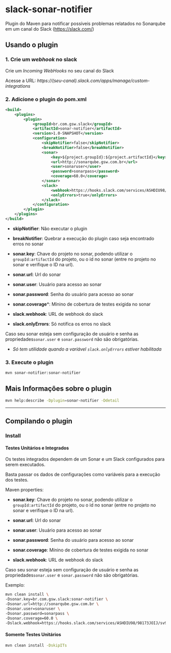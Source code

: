 # slack-sonar-notifier #

Plugin do Maven para notificar possíveis problemas relatados no Sonarqube em um canal do Slack (https://slack.com/)

## Usando o plugin
### 1. Crie um _webhook_ no slack
Crie um *Incoming WebHooks* no seu canal do Slack

Acesse a URL: _https://(seu-canal).slack.com/apps/manage/custom-integrations_

### 2. Adicione o plugin do pom.xml

```xml
<build>
    <plugins>
        <plugin>
            <groupId>br.com.gsw.slack</groupId>
            <artifactId>sonar-notifier</artifactId>
            <version>1.0-SNAPSHOT</version>
            <configuration>
                <skipNotifier>false</skipNotifier>
                <breakNotifier>false</breakNotifier>
                <sonar>
                    <key>${project.groupId}:${project.artifactId}</key>
                    <url>http://sonarqube.gsw.com.br</url>
                    <user>sonaruser</user>
                    <password>sonarpass</password>
                    <coverage>60.0</coverage>
                </sonar>
                <slack>
                    <webhook>https://hooks.slack.com/services/ASHDIU98/98173JOIJ/sv9RRmWpvTes2Oc3y5QeY54G</webhook>
                    <onlyErrors>true</onlyErrors>
                </slack>
            </configuration>
        </plugin>
    </plugins>
</build>

```
* **skipNotifier**: Não executar o plugin

* **breakNotifier**: Quebrar a execução do plugin caso seja encontrado erros no sonar

* **sonar.key**: Chave do projeto no sonar, podendo utilizar o `groupId:artifactId` do projeto, ou o id no sonar (entre no projeto no sonar e verifique o ID na url).

* **sonar.url**: Url do sonar

* **sonar.user**: Usuário para acesso ao sonar

* **sonar.password**: Senha do usuário para acesso ao sonar

* **sonar.coverage***: Mínino de cobertura de testes exigida no sonar

* **slack.webhook**: URL de webhook do slack

* **slack.onlyErrors**: Só notifica os erros no slack

Caso seu sonar esteja sem configuração de usuário e senha as propriedades`sonar.user` e `sonar.password` não são obrigatórias.

* *Só tem utilidade quando a variável `slack.onlyErrors` estiver habilitada*

### 3. Execute o plugin
```sh
mvn sonar-notifier:sonar-notifier
```

## Mais Informações sobre o plugin
```sh
mvn help:describe -Dplugin=sonar-notifier -Ddetail
```

---

## Compilando o plugin

### Install
#### Testes Unitários e Integrados
Os testes integrados dependem de um Sonar e um Slack configurados para serem executados.

Basta passar os dados de configurações como variáveis para a execução dos testes.

Maven properties:

* **sonar.key**: Chave do projeto no sonar, podendo utilizar o `groupId:artifactId` do projeto, ou o id no sonar (entre no projeto no sonar e verifique o ID na url).

* **sonar.url**: Url do sonar

* **sonar.user**: Usuário para acesso ao sonar

* **sonar.password**: Senha do usuário para acesso ao sonar

* **sonar.coverage**: Mínino de cobertura de testes exigida no sonar

* **slack.webhook**: URL de webhook do slack

Caso seu sonar esteja sem configuração de usuário e senha as propriedades`sonar.user` e `sonar.password` não são obrigatórias.

Exemplo:
```sh
mvn clean install \
-Dsonar.key=br.com.gsw.slack:sonar-notifier \
-Dsonar.url=http://sonarqube.gsw.com.br \
-Dsonar.user=sonaruser \
-Dsonar.password=sonarpass \
-Dsonar.coverage=60.0 \
-Dslack.webhook=https://hooks.slack.com/services/ASHDIU98/98173JOIJ/sv9RRmWpvTes2Oc3y5QeY54G
```

#### Somente Testes Unitários
```sh
mvn clean install -DskipITs
```
